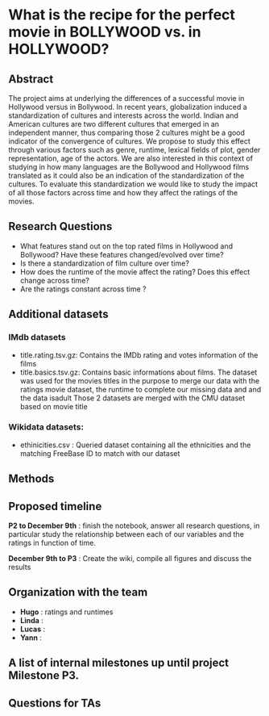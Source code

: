 # **What is the recipe for the perfect movie in BOLLYWOOD vs. in HOLLYWOOD?**

## Abstract
The project aims at underlying the differences of a successful movie in Hollywood versus in Bollywood. In recent years, globalization induced a standardization of cultures and interests across the world. Indian and American cultures are two different cultures that emerged in an independent manner, thus comparing those 2 cultures might be a good indicator of the convergence of cultures. We propose to study this effect through various factors such as genre, runtime, lexical fields of plot, gender representation, age of the actors. We are also interested in this context of studying in how many languages are the Bollywood and Hollywood films translated as it could also be an indication of the standardization of the cultures. To evaluate this standardization we would like to study the impact of all those factors across time and how they affect the ratings of the movies.


## Research Questions
- What features stand out on the top rated films in Hollywood and Bollywood? Have these features changed/evolved over time?
- Is there a standardization of film culture over time?
- How does the runtime of the movie affect the rating? Does this effect change across time? 
- Are the ratings constant across time ?


## Additional datasets

### IMdb datasets
- title.rating.tsv.gz: Contains the IMDb rating and votes information of the films
- title.basics.tsv.gz: Contains basic informations about films. The dataset was used for the movies titles in the purpose to merge our data with the ratings movie dataset, the runtime to complete our missing data and and the data isadult
Those 2 datasets are merged with the CMU dataset based on movie title

### Wikidata datasets: 
- ethinicities.csv : Queried dataset containing all the ethnicities and the matching FreeBase ID to match with our dataset

## Methods

## Proposed timeline
**P2 to December 9th** : finish the notebook, answer all research questions, in particular study the relationship between each of our variables and the ratings in function of time.

**December 9th to P3** : Create the wiki, compile all figures and discuss the results

## Organization with the team

- **Hugo** : ratings and runtimes
- **Linda** : 
- **Lucas** :
- **Yann** : 

## A list of internal milestones up until project Milestone P3.

## Questions for TAs

